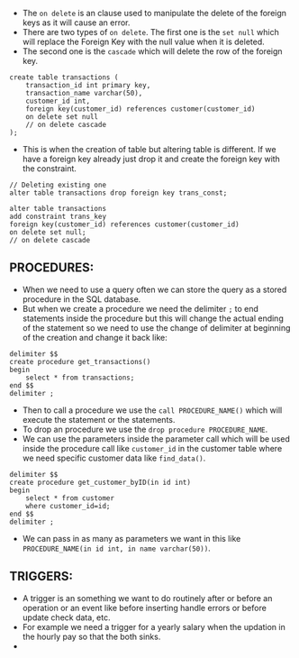 - The `on delete` is an clause used to manipulate the delete of the foreign keys as it will cause an error.
- There are two types of `on delete`. The first one is the `set null` which will replace the Foreign Key with the null value when it is deleted.
- The second one is the `cascade` which will delete the row of the foreign key.
```
create table transactions (
	transaction_id int primary key,
    transaction_name varchar(50),
    customer_id int,
    foreign key(customer_id) references customer(customer_id)
    on delete set null
    // on delete cascade
);   
```
- This is when the creation of table but altering table is different. If we have a foreign key already just drop it and create the foreign key with the constraint.
```
// Deleting existing one
alter table transactions drop foreign key trans_const;

alter table transactions 
add constraint trans_key
foreign key(customer_id) references customer(customer_id)
on delete set null;
// on delete cascade
```
## PROCEDURES:
- When we need to use a query often we can store the query as a stored procedure in the SQL database.
- But when we create a procedure we need the delimiter `;` to end statements inside the procedure but this will change the actual ending of the statement so we need to use the change of delimiter at beginning of the creation and change it back like:
```
delimiter $$
create procedure get_transactions()
begin 
	select * from transactions;
end $$
delimiter ;
```
- Then to call a procedure we use the `call PROCEDURE_NAME()` which will execute the statement or the statements.
- To drop an procedure we use the `drop procedure PROCEDURE_NAME`.
- We can use the parameters inside the parameter call which will be used inside the procedure call like `customer_id` in the customer table where we need specific customer data like `find_data()`.
```
delimiter $$
create procedure get_customer_byID(in id int)
begin 
	select * from customer
    where customer_id=id;
end $$
delimiter ;
```
- We can pass in as many as parameters we want in this like `PROCEDURE_NAME(in id int, in name varchar(50))`.
## TRIGGERS:
- A trigger is an something we want to do routinely after or before an operation or an event like before inserting handle errors or before update check data, etc.
- For example we need a trigger for a yearly salary when the updation in the hourly pay so that the both sinks.
- 